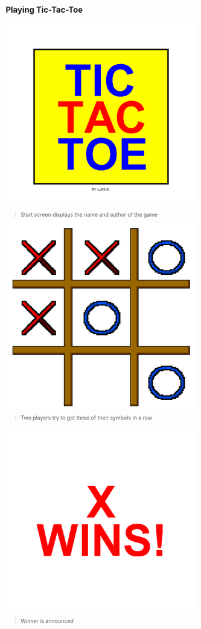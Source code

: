 ## Playing Tic-Tac-Toe
![Start Screen](game.png)
> Start screen displays the name and author of the game

![Gameplay Screen](play.png)
> Two players try to get three of their symbols in a row

![Win Screen](win.png)
> Winner is announced
